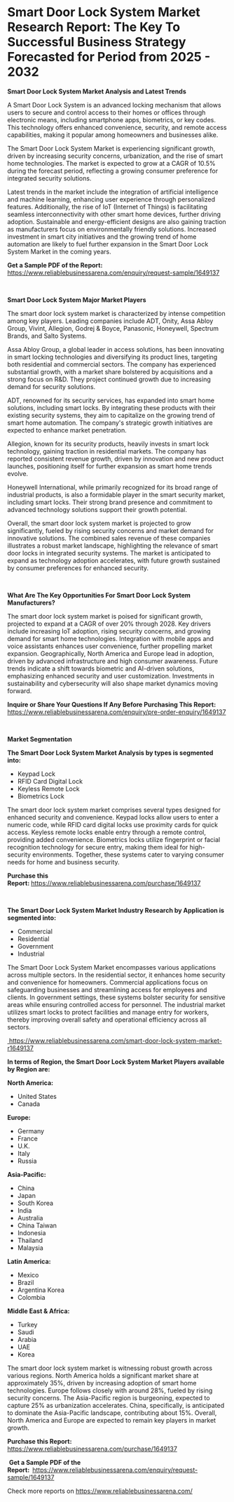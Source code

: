 <p><h1>Smart Door Lock System Market Research Report: The Key To Successful Business Strategy Forecasted for Period from 2025 - 2032</h1></p><p><strong>Smart Door Lock System Market Analysis and Latest Trends</strong></p>
<p><p>A Smart Door Lock System is an advanced locking mechanism that allows users to secure and control access to their homes or offices through electronic means, including smartphone apps, biometrics, or key codes. This technology offers enhanced convenience, security, and remote access capabilities, making it popular among homeowners and businesses alike.</p><p>The Smart Door Lock System Market is experiencing significant growth, driven by increasing security concerns, urbanization, and the rise of smart home technologies. The market is expected to grow at a CAGR of 10.5% during the forecast period, reflecting a growing consumer preference for integrated security solutions. </p><p>Latest trends in the market include the integration of artificial intelligence and machine learning, enhancing user experience through personalized features. Additionally, the rise of IoT (Internet of Things) is facilitating seamless interconnectivity with other smart home devices, further driving adoption. Sustainable and energy-efficient designs are also gaining traction as manufacturers focus on environmentally friendly solutions. Increased investment in smart city initiatives and the growing trend of home automation are likely to fuel further expansion in the Smart Door Lock System Market in the coming years.</p></p>
<p><strong>Get a Sample PDF of the Report:&nbsp;</strong> <a href="https://www.reliablebusinessarena.com/enquiry/request-sample/1649137?utm_campaign=2258&utm_medium=2&utm_source=Github&utm_content=ia&utm_term=07022025&utm_id=smart-door-lock-system">https://www.reliablebusinessarena.com/enquiry/request-sample/1649137</a></p>
<p>&nbsp;</p>
<p><strong>Smart Door Lock System Major Market Players</strong></p>
<p><p>The smart door lock system market is characterized by intense competition among key players. Leading companies include ADT, Onity, Assa Abloy Group, Vivint, Allegion, Godrej & Boyce, Panasonic, Honeywell, Spectrum Brands, and Salto Systems.</p><p>Assa Abloy Group, a global leader in access solutions, has been innovating in smart locking technologies and diversifying its product lines, targeting both residential and commercial sectors. The company has experienced substantial growth, with a market share bolstered by acquisitions and a strong focus on R&D. They project continued growth due to increasing demand for security solutions.</p><p>ADT, renowned for its security services, has expanded into smart home solutions, including smart locks. By integrating these products with their existing security systems, they aim to capitalize on the growing trend of smart home automation. The company's strategic growth initiatives are expected to enhance market penetration.</p><p>Allegion, known for its security products, heavily invests in smart lock technology, gaining traction in residential markets. The company has reported consistent revenue growth, driven by innovation and new product launches, positioning itself for further expansion as smart home trends evolve.</p><p>Honeywell International, while primarily recognized for its broad range of industrial products, is also a formidable player in the smart security market, including smart locks. Their strong brand presence and commitment to advanced technology solutions support their growth potential.</p><p>Overall, the smart door lock system market is projected to grow significantly, fueled by rising security concerns and market demand for innovative solutions. The combined sales revenue of these companies illustrates a robust market landscape, highlighting the relevance of smart door locks in integrated security systems. The market is anticipated to expand as technology adoption accelerates, with future growth sustained by consumer preferences for enhanced security.</p></p>
<p>&nbsp;</p>
<p><strong>What Are The Key Opportunities For Smart Door Lock System Manufacturers?</strong></p>
<p><p>The smart door lock system market is poised for significant growth, projected to expand at a CAGR of over 20% through 2028. Key drivers include increasing IoT adoption, rising security concerns, and growing demand for smart home technologies. Integration with mobile apps and voice assistants enhances user convenience, further propelling market expansion. Geographically, North America and Europe lead in adoption, driven by advanced infrastructure and high consumer awareness. Future trends indicate a shift towards biometric and AI-driven solutions, emphasizing enhanced security and user customization. Investments in sustainability and cybersecurity will also shape market dynamics moving forward.</p></p>
<p><strong>Inquire or Share Your Questions If Any Before Purchasing This Report:</strong> <a href="https://www.reliablebusinessarena.com/enquiry/pre-order-enquiry/1649137?utm_campaign=2258&utm_medium=2&utm_source=Github&utm_content=ia&utm_term=07022025&utm_id=smart-door-lock-system">https://www.reliablebusinessarena.com/enquiry/pre-order-enquiry/1649137</a></p>
<p>&nbsp;</p>
<p><strong>Market Segmentation</strong></p>
<p><strong>The Smart Door Lock System Market Analysis by types is segmented into:</strong></p>
<p><ul><li>Keypad Lock</li><li>RFID Card Digital Lock</li><li>Keyless Remote Lock</li><li>Biometrics Lock</li></ul></p>
<p><p>The smart door lock system market comprises several types designed for enhanced security and convenience. Keypad locks allow users to enter a numeric code, while RFID card digital locks use proximity cards for quick access. Keyless remote locks enable entry through a remote control, providing added convenience. Biometrics locks utilize fingerprint or facial recognition technology for secure entry, making them ideal for high-security environments. Together, these systems cater to varying consumer needs for home and business security.</p></p>
<p><strong>Purchase this Report:&nbsp;</strong><a href="https://www.reliablebusinessarena.com/purchase/1649137?utm_campaign=2258&utm_medium=2&utm_source=Github&utm_content=ia&utm_term=07022025&utm_id=smart-door-lock-system">https://www.reliablebusinessarena.com/purchase/1649137</a></p>
<p>&nbsp;</p>
<p><strong>The Smart Door Lock System Market Industry Research by Application is segmented into:</strong></p>
<p><ul><li>Commercial</li><li>Residential</li><li>Government</li><li>Industrial</li></ul></p>
<p><p>The Smart Door Lock System Market encompasses various applications across multiple sectors. In the residential sector, it enhances home security and convenience for homeowners. Commercial applications focus on safeguarding businesses and streamlining access for employees and clients. In government settings, these systems bolster security for sensitive areas while ensuring controlled access for personnel. The industrial market utilizes smart locks to protect facilities and manage entry for workers, thereby improving overall safety and operational efficiency across all sectors.</p></p>
<p><a href="https://www.reliablebusinessarena.com/smart-door-lock-system-market-r1649137?utm_campaign=2258&utm_medium=2&utm_source=Github&utm_content=ia&utm_term=07022025&utm_id=smart-door-lock-system">&nbsp;https://www.reliablebusinessarena.com/smart-door-lock-system-market-r1649137</a></p>
<p><strong>In terms of Region, the Smart Door Lock System Market Players available by Region are:</strong></p>
<p>
    <p> <strong> North America: </strong>
        <ul>
            <li>United States</li>
            <li>Canada</li>
        </ul>
        </p> 
    <p> <strong> Europe: </strong>
        <ul>
            <li>Germany</li>
            <li>France</li>
            <li>U.K.</li>
            <li>Italy</li>
            <li>Russia</li>
        </ul>
        </p> 
    <p> <strong> Asia-Pacific: </strong>
        <ul>
            <li>China</li>
            <li>Japan</li>
            <li>South Korea</li>
            <li>India</li>
            <li>Australia</li>
            <li>China Taiwan</li>
            <li>Indonesia</li>
            <li>Thailand</li>
            <li>Malaysia</li>
        </ul>
        </p> 
    <p> <strong> Latin America: </strong>
        <ul>
            <li>Mexico</li>
            <li>Brazil</li>
            <li>Argentina Korea</li>
            <li>Colombia</li>
        </ul>
        </p> 
    <p> <strong> Middle East & Africa: </strong>
        <ul>
            <li>Turkey</li>
            <li>Saudi</li>
            <li>Arabia</li>
            <li>UAE</li>
            <li>Korea</li>
        </ul>
    </p>
    </p>
<p><p>The smart door lock system market is witnessing robust growth across various regions. North America holds a significant market share at approximately 35%, driven by increasing adoption of smart home technologies. Europe follows closely with around 28%, fueled by rising security concerns. The Asia-Pacific region is burgeoning, expected to capture 25% as urbanization accelerates. China, specifically, is anticipated to dominate the Asia-Pacific landscape, contributing about 15%. Overall, North America and Europe are expected to remain key players in market growth.</p></p>
<p><strong>Purchase this Report: </strong><a href="https://www.reliablebusinessarena.com/purchase/1649137?utm_campaign=2258&utm_medium=2&utm_source=Github&utm_content=ia&utm_term=07022025&utm_id=smart-door-lock-system">https://www.reliablebusinessarena.com/purchase/1649137</a></p>
<p>&nbsp;<strong>Get a Sample PDF of the Report:&nbsp;&nbsp;</strong><a href="https://www.reliablebusinessarena.com/enquiry/request-sample/1649137?utm_campaign=2258&utm_medium=2&utm_source=Github&utm_content=ia&utm_term=07022025&utm_id=smart-door-lock-system">https://www.reliablebusinessarena.com/enquiry/request-sample/1649137</a></p>
<p><strong></strong></p>
<p>Check more reports on <a href="https://www.reliablebusinessarena.com/?utm_campaign=2258&utm_medium=2&utm_source=Github&utm_content=ia&utm_term=07022025&utm_id=smart-door-lock-system">https://www.reliablebusinessarena.com/</a></p>